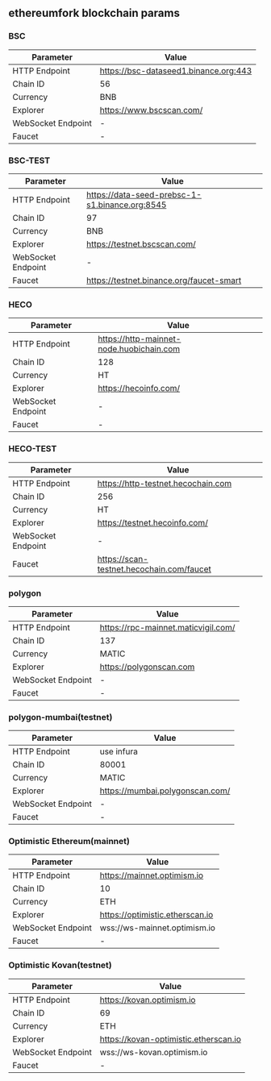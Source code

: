 ## ethereumfork blockchain params
### BSC
| Parameter | Value |
| -------------- | ---------------- |
| HTTP Endpoint | https://bsc-dataseed1.binance.org:443 |
| Chain ID | 56 |
| Currency | BNB |
| Explorer | https://www.bscscan.com/ |
| WebSocket Endpoint | - |
| Faucet | - |

### BSC-TEST
| Parameter | Value |
| -------------- | ---------------- |
| HTTP Endpoint | https://data-seed-prebsc-1-s1.binance.org:8545 |
| Chain ID | 97 |
| Currency | BNB |
| Explorer | https://testnet.bscscan.com/ |
| WebSocket Endpoint | - |
| Faucet | https://testnet.binance.org/faucet-smart |

### HECO
| Parameter | Value |
| -------------- | ---------------- |
| HTTP Endpoint | https://http-mainnet-node.huobichain.com |
| Chain ID | 128 |
| Currency | HT |
| Explorer | https://hecoinfo.com/ |
| WebSocket Endpoint | - |
| Faucet | - |

### HECO-TEST
| Parameter | Value |
| -------------- | ---------------- |
| HTTP Endpoint | https://http-testnet.hecochain.com |
| Chain ID | 256 |
| Currency | HT |
| Explorer | https://testnet.hecoinfo.com/ |
| WebSocket Endpoint | - |
| Faucet | https://scan-testnet.hecochain.com/faucet |

### polygon
| Parameter | Value |
| -------------- | ---------------- |
| HTTP Endpoint | https://rpc-mainnet.maticvigil.com/ |
| Chain ID | 137 |
| Currency | MATIC |
| Explorer | https://polygonscan.com |
| WebSocket Endpoint | - |
| Faucet | - |

### polygon-mumbai(testnet)
| Parameter | Value |
| -------------- | ---------------- |
| HTTP Endpoint | use infura |
| Chain ID | 80001 |
| Currency | MATIC |
| Explorer | https://mumbai.polygonscan.com/ |
| WebSocket Endpoint | - |
| Faucet | - |

### Optimistic Ethereum(mainnet)
| Parameter | Value |
| -------------- | ---------------- |
| HTTP Endpoint | https://mainnet.optimism.io |
| Chain ID | 10 |
| Currency | ETH |
| Explorer | https://optimistic.etherscan.io |
| WebSocket Endpoint | wss://ws-mainnet.optimism.io |
| Faucet | - |

### Optimistic Kovan(testnet)
| Parameter | Value |
| -------------- | ---------------- |
| HTTP Endpoint | https://kovan.optimism.io |
| Chain ID | 69 |
| Currency | ETH |
| Explorer | https://kovan-optimistic.etherscan.io |
| WebSocket Endpoint | wss://ws-kovan.optimism.io |
| Faucet | - |